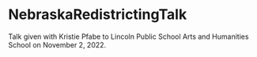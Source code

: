 # NebraskaRedistrictingTalk
Talk given with Kristie Pfabe to Lincoln Public School Arts and Humanities School on November 2, 2022.
